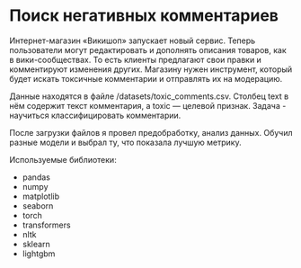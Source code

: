 # Поиск негативных комментариев
Интернет-магазин «Викишоп» запускает новый сервис. Теперь пользователи могут редактировать и дополнять описания товаров, как в вики-сообществах. То есть клиенты предлагают свои правки и комментируют изменения других. 
Магазину нужен инструмент, который будет искать токсичные комментарии и отправлять их на модерацию.

Данные находятся в файле /datasets/toxic_comments.csv. Столбец text в нём содержит текст комментария, а toxic — целевой признак. Задача - научиться классифицировать комментарии.

После загрузки файлов я провел предобработку, анализ данных. Обучил разные модели и выбрал ту, что показала лучшую метрику.

Используемые библиотеки:
- pandas
- numpy
- matplotlib
- seaborn
- torch
- transformers
- nltk
- sklearn
- lightgbm
